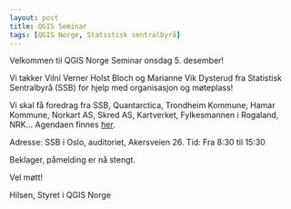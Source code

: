 ```yaml
---
layout: post
title: QGIS Seminar
tags: [QGIS Norge, Statistisk sentralbyrå]
---
```


Velkommen til QGIS Norge Seminar onsdag 5. desember!
 
Vi takker Vilni Verner Holst Bloch og Marianne Vik Dysterud fra Statistisk Sentralbyrå (SSB) for hjelp med organisasjon og møteplass!

Vi skal få foredrag fra SSB, Quantarctica, Trondheim Kommune, Hamar Kommune, Norkart AS, Skred AS, Kartverket, Fylkesmannen i Rogaland, NRK...
Agendaen finnes [her](https://github.com/qgisnorge/qgisnorge.github.io/blob/master/dokumenter/aarsmoeter/Agenda_QGIS_dag_i_SSB_2018.pdf).
 
Adresse: SSB i Oslo, auditoriet, Akersveien 26. 
Tid: Fra 8:30 til 15:30


Beklager, påmelding er nå stengt.

Vel møtt!

Hilsen,
Styret i QGIS Norge
